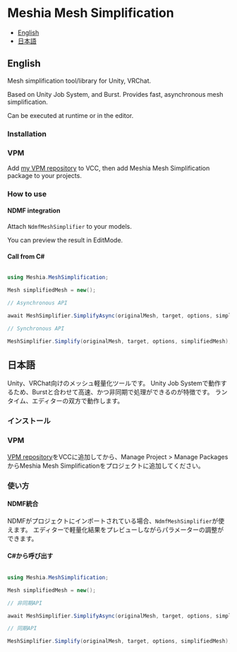 # Meshia Mesh Simplification

- [English](#english)
- [日本語](#日本語)

## English
Mesh simplification tool/library for Unity, VRChat.

Based on Unity Job System, and Burst. 
Provides fast, asynchronous mesh simplification.

Can be executed at runtime or in the editor.

### Installation

### VPM

Add [my VPM repository](https://ramtype0.github.io/VpmRepository/) to VCC, then add Meshia Mesh Simplification package to your projects.


### How to use

#### NDMF integration

Attach `NdmfMeshSimplifier` to your models.

You can preview the result in EditMode.


#### Call from C#

```C#

using Meshia.MeshSimplification;

Mesh simplifiedMesh = new();

// Asynchronous API

await MeshSimplifier.SimplifyAsync(originalMesh, target, options, simplifiedMesh);

// Synchronous API

MeshSimplifier.Simplify(originalMesh, target, options, simplifiedMesh);

```

## 日本語

Unity、VRChat向けのメッシュ軽量化ツールです。
Unity Job Systemで動作するため、Burstと合わせて高速、かつ非同期で処理ができるのが特徴です。
ランタイム、エディターの双方で動作します。

### インストール

### VPM

[VPM repository](https://ramtype0.github.io/VpmRepository/)をVCCに追加してから、Manage Project > Manage PackagesからMeshia Mesh Simplificationをプロジェクトに追加してください。

### 使い方

#### NDMF統合

NDMFがプロジェクトにインポートされている場合、`NdmfMeshSimplifier`が使えます。
エディターで軽量化結果をプレビューしながらパラメーターの調整ができます。

#### C#から呼び出す

```C#

using Meshia.MeshSimplification;

Mesh simplifiedMesh = new();

// 非同期API

await MeshSimplifier.SimplifyAsync(originalMesh, target, options, simplifiedMesh);

// 同期API

MeshSimplifier.Simplify(originalMesh, target, options, simplifiedMesh);

```


